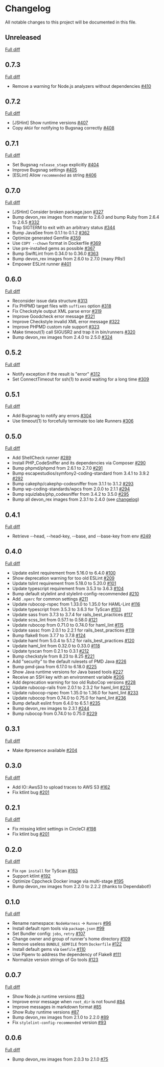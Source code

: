 # Changelog

All notable changes to this project will be documented in this file.

## Unreleased

[Full diff](https://github.com/sider/runners/compare/0.7.3...HEAD)

## 0.7.3

[Full diff](https://github.com/sider/runners/compare/0.7.2...0.7.3)

- Remove a warning for Node.js analyzers without dependencies [#410](https://github.com/sider/runners/pull/410)

## 0.7.2

[Full diff](https://github.com/sider/runners/compare/0.7.1...0.7.2)

- [JSHint] Show runtime versions [#407](https://github.com/sider/runners/pull/407)
- Copy `ARGV` for notifying to Bugsnag correctly [#408](https://github.com/sider/runners/pull/408)

## 0.7.1

[Full diff](https://github.com/sider/runners/compare/0.7.0...0.7.1)

- Set Bugsnag `release_stage` explicitly [#404](https://github.com/sider/runners/pull/404)
- Improve Bugsnag settings [#405](https://github.com/sider/runners/pull/405)
- [ESLint] Allow `recommended` as string [#406](https://github.com/sider/runners/pull/406)

## 0.7.0

[Full diff](https://github.com/sider/runners/compare/0.6.0...0.7.0)

- [JSHint] Consider broken package.json [#327](https://github.com/sider/runners/pull/327)
- Bump devon_rex images from master to 2.6.0 and bump Ruby from 2.6.4 to 2.6.5 [#332](https://github.com/sider/runners/pull/332)
- Trap SIGTERM to exit with an arbitrary status [#344](https://github.com/sider/runners/pull/344)
- Bump JavaSee from 0.1.1 to 0.1.2 [#362](https://github.com/sider/runners/pull/362)
- Optimize generated Gemfile [#359](https://github.com/sider/runners/pull/359)
- Use `COPY --chown` format in Dockerfile [#369](https://github.com/sider/runners/pull/369)
- Use pre-installed gems as possible [#367](https://github.com/sider/runners/pull/367)
- Bump SwiftLint from 0.34.0 to 0.36.0 [#363](https://github.com/sider/runners/pull/363)
- Bump devon_rex images from 2.6.0 to 2.7.0 (many PRs!)
- Empower ESLint runner [#401](https://github.com/sider/runners/pull/401)

## 0.6.0

[Full diff](https://github.com/sider/runners/compare/0.5.2...0.6.0)

- Reconsider issue data structure [#313](https://github.com/sider/runners/pull/313)
- Fix PHPMD target files with `suffixes` option [#318](https://github.com/sider/runners/pull/318)
- Fix Checkstyle output XML parse error [#319](https://github.com/sider/runners/pull/319)
- Improve Goodcheck error message [#321](https://github.com/sider/runners/pull/321)
- Improve Checkstyle invalid XML error message [#322](https://github.com/sider/runners/pull/322)
- Improve PHPMD custom rule support [#323](https://github.com/sider/runners/pull/323)
- Make timeout(1) call SIGUSR2 and trap it in bin/runners [#320](https://github.com/sider/runners/pull/320)
- Bump devon_rex images from 2.4.0 to 2.5.0 [#324](https://github.com/sider/runners/pull/324)

## 0.5.2

[Full diff](https://github.com/sider/runners/compare/0.5.1...0.5.2)

- Notify exception if the result is "error" [#312](https://github.com/sider/runners/pull/312)
- Set ConnectTimeout for ssh(1) to avoid waiting for a long time [#309](https://github.com/sider/runners/pull/309)

## 0.5.1

[Full diff](https://github.com/sider/runners/compare/0.5.0...0.5.1)

- Add Bugsnag to notify any errors [#304](https://github.com/sider/runners/pull/304)
- Use timeout(1) to forcefully terminate too late Runners [#306](https://github.com/sider/runners/pull/306)

## 0.5.0

[Full diff](https://github.com/sider/runners/compare/0.4.1...0.5.0)

- Add ShellCheck runner [#289](https://github.com/sider/runners/pull/289)
- Install PHP_CodeSniffer and its dependencies via Composer [#290](https://github.com/sider/runners/pull/290)
- Bump phpmd/phpmd from 2.6.1 to 2.7.0 [#291](https://github.com/sider/runners/pull/291)
- Bump escapestudios/symfony2-coding-standard from 3.4.1 to 3.9.2 [#292](https://github.com/sider/runners/pull/292)
- Bump cakephp/cakephp-codesniffer from 3.1.1 to 3.1.2 [#293](https://github.com/sider/runners/pull/293)
- Bump wp-coding-standards/wpcs from 2.0.0 to 2.1.1 [#294](https://github.com/sider/runners/pull/294)
- Bump squizlabs/php_codesniffer from 3.4.2 to 3.5.0 [#295](https://github.com/sider/runners/pull/295)
- Bump all devon_rex images from 2.3.1 to 2.4.0 (see [changelog](https://github.com/sider/devon_rex/blob/master/CHANGELOG.md#240))

## 0.4.1

[Full diff](https://github.com/sider/runners/compare/0.4.0...0.4.1)

- Retrieve --head, --head-key, --base, and --base-key from env [#249](https://github.com/sider/runners/pull/249)

## 0.4.0

[Full diff](https://github.com/sider/runners/compare/0.3.1...0.4.0)

- Update eslint requirement from 5.16.0 to 6.4.0 [#100](https://github.com/sider/runners/pull/100)
- Show deprecation warning for too old ESLint [#209](https://github.com/sider/runners/pull/209)
- Update tslint requirement from 5.18.0 to 5.20.0 [#101](https://github.com/sider/runners/pull/101)
- Update typescript requirement from 3.5.3 to 3.6.3 [#104](https://github.com/sider/runners/pull/104)
- Bump default stylelint and stylelint-config-recommended [#210](https://github.com/sider/runners/pull/210)
- Add `.npmrc` for common settings [#211](https://github.com/sider/runners/pull/211)
- Update rubocop-rspec from 1.33.0 to 1.35.0 for HAML-Lint [#116](https://github.com/sider/runners/pull/116)
- Update typescript from 3.5.3 to 3.6.3 for TyScan [#103](https://github.com/sider/runners/pull/103)
- Update sass from 3.7.3 to 3.7.4 for rails_best_practices [#117](https://github.com/sider/runners/pull/117)
- Update scss_lint from 0.57.1 to 0.58.0 [#121](https://github.com/sider/runners/pull/121)
- Update rubocop from 0.71.0 to 0.74.0 for haml_lint [#115](https://github.com/sider/runners/pull/115)
- Update sassc from 2.0.1 to 2.2.1 for rails_best_practices [#119](https://github.com/sider/runners/pull/119)
- Bump flake8 from 3.7.7 to 3.7.8 [#124](https://github.com/sider/runners/pull/124)
- Update haml from 5.0.4 to 5.1.2 for rails_best_practices [#120](https://github.com/sider/runners/pull/120)
- Update haml_lint from 0.32.0 to 0.33.0 [#118](https://github.com/sider/runners/pull/118)
- Update tyscan from 0.2.1 to 0.3.1 [#212](https://github.com/sider/runners/pull/212)
- Bump checkstyle from 8.23 to 8.25 [#221](https://github.com/sider/runners/pull/221)
- Add "security" to the default rulesets of PMD Java [#226](https://github.com/sider/runners/pull/226)
- Bump pmd-java from 6.17.0 to 6.18.0 [#225](https://github.com/sider/runners/pull/225)
- Show Java runtime versions for Java based tools [#227](https://github.com/sider/runners/pull/227)
- Receive an SSH key with an environment variable [#206](https://github.com/sider/runners/pull/206)
- Add deprecation warning for too old RuboCop versions [#228](https://github.com/sider/runners/pull/228)
- Update rubocop-rails from 2.0.1 to 2.3.2 for haml_lint [#232](https://github.com/sider/runners/pull/232)
- Update rubocop-rspec from 1.35.0 to 1.36.0 for haml_lint [#233](https://github.com/sider/runners/pull/233)
- Update rubocop from 0.74.0 to 0.75.0 for haml_lint [#236](https://github.com/sider/runners/pull/236)
- Bump default eslint from 6.4.0 to 6.5.1 [#235](https://github.com/sider/runners/pull/235)
- Bump devon_rex images to 2.3.1 [#244](https://github.com/sider/runners/pull/244)
- Bump rubocop from 0.74.0 to 0.75.0 [#229](https://github.com/sider/runners/pull/229)

## 0.3.1

[Full diff](https://github.com/sider/runners/compare/0.3.0...0.3.1)

- Make #presence available [#204](https://github.com/sider/runners/pull/204)

## 0.3.0

[Full diff](https://github.com/sider/runners/compare/0.2.1...0.3.0)

- Add IO::AwsS3 to upload traces to AWS S3 [#162](https://github.com/sider/runners/pull/162)
- Fix ktlint bug [#201](https://github.com/sider/runners/pull/201)

## 0.2.1

[Full diff](https://github.com/sider/runners/compare/0.2.0...0.2.1)

- Fix missing ktlint settings in CircleCI [#198](https://github.com/sider/runners/pull/198)
- Fix ktlint bug [#201](https://github.com/sider/runners/pull/201)

## 0.2.0

[Full diff](https://github.com/sider/runners/compare/0.1.0...0.2.0)

- Fix `npm install` for TyScan [#163](https://github.com/sider/runners/pull/163)
- Support ktlint [#192](https://github.com/sider/runners/pull/192)
- Optimize Cppcheck Docker image via multi-stage [#195](https://github.com/sider/runners/pull/195)
- Bump devon_rex images from 2.2.0 to 2.2.2 (thanks to Dependabot!)

## 0.1.0

[Full diff](https://github.com/sider/runners/compare/0.0.7...0.1.0)

- Rename namespace: `NodeHarness` -> `Runners` [#96](https://github.com/sider/runners/pull/96)
- Install default npm tools via `package.json` [#99](https://github.com/sider/runners/pull/99)
- Set Bundler config: `jobs`, `retry` [#107](https://github.com/sider/runners/pull/107)
- Change owner and group of runner's home directory [#109](https://github.com/sider/runners/pull/109)
- Remove useless `BUNDLE_GEMFILE` from `Dockerfile` [#122](https://github.com/sider/runners/pull/122)
- Install default gems via `Gemfile` [#110](https://github.com/sider/runners/pull/110)
- Use Pipenv to address the dependency of Flake8 [#111](https://github.com/sider/runners/pull/111)
- Normalize version strings of Go tools [#123](https://github.com/sider/runners/pull/123)

## 0.0.7

[Full diff](https://github.com/sider/runners/compare/0.0.6...0.0.7)

- Show Node.js runtime versions [#83](https://github.com/sider/runners/pull/83)
- Improve error message when `root_dir` is not found [#84](https://github.com/sider/runners/pull/84)
- Improve messages in markdown format [#85](https://github.com/sider/runners/pull/85)
- Show Ruby runtime versions [#87](https://github.com/sider/runners/pull/87)
- Bump devon_rex images from 2.1.0 to 2.2.0 [#89](https://github.com/sider/runners/pull/89)
- Fix `stylelint-config-recommended` version [#93](https://github.com/sider/runners/pull/93)

## 0.0.6

[Full diff](https://github.com/sider/runners/compare/0.0.5...0.0.6)

- Bump devon_rex images from 2.0.3 to 2.1.0 [#75](https://github.com/sider/runners/pull/75)
